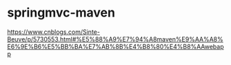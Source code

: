 # springmvc-maven
https://www.cnblogs.com/Sinte-Beuve/p/5730553.html#%E5%88%A9%E7%94%A8maven%E9%AA%A8%E6%9E%B6%E5%BB%BA%E7%AB%8B%E4%B8%80%E4%B8%AAwebapp
